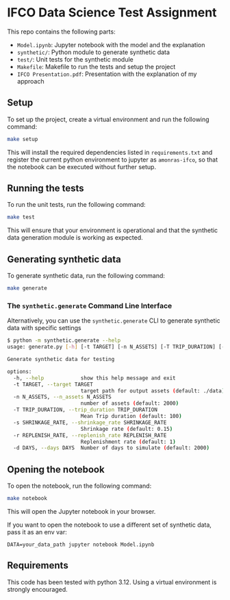 # IFCO Data Science Test Assignment

This repo contains the following parts:
- `Model.ipynb`: Jupyter notebook with the model and the explanation
- `synthetic/`: Python module to generate synthetic data
- `test/`: Unit tests for the synthetic module
- `Makefile`: Makefile to run the tests and setup the project
- `IFCO Presentation.pdf`: Presentation with the explanation of my approach

## Setup

To set up the project, create a virtual environment and
run the following command:

```sh
make setup
```
This will install the required dependencies listed in `requirements.txt` and register the current python 
environment to jupyter as `amonras-ifco`, so that the notebook can be executed without further setup.

## Running the tests
To run the unit tests, run the following command:
```sh
make test
```
This will ensure that your environment is operational and that the synthetic data generation module is working as expected.

## Generating synthetic data
To generate synthetic data, run the following command:
```sh
make generate
```

### The `synthetic.generate` Command Line Interface
Alternatively, you can use the `synthetic.generate` CLI to generate synthetic data with specific settings
```sh
$ python -m synthetic.generate --help
usage: generate.py [-h] [-t TARGET] [-n N_ASSETS] [-T TRIP_DURATION] [-s SHRINKAGE_RATE] [-r REPLENISH_RATE] [-d DAYS]

Generate synthetic data for testing

options:
  -h, --help            show this help message and exit
  -t TARGET, --target TARGET
                        target path for output assets (default: ./data)
  -n N_ASSETS, --n_assets N_ASSETS
                        number of assets (default: 2000)
  -T TRIP_DURATION, --trip_duration TRIP_DURATION
                        Mean Trip duration (default: 100)
  -s SHRINKAGE_RATE, --shrinkage_rate SHRINKAGE_RATE
                        Shrinkage rate (default: 0.15)
  -r REPLENISH_RATE, --replenish_rate REPLENISH_RATE
                        Replenishment rate (default: 1)
  -d DAYS, --days DAYS  Number of days to simulate (default: 2000)
```

## Opening the notebook
To open the notebook, run the following command:
```sh
make notebook
```

This will open the Jupyter notebook in your browser.

If you want to open the notebook to use a different set of synthetic data, pass it as an env var:
```
DATA=your_data_path jupyter notebook Model.ipynb
```

## Requirements
This code has been tested with python 3.12. Using a virtual environment is strongly encouraged.
